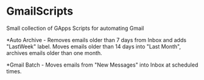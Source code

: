 # GmailScripts

Small collection of GApps Scripts for automating Gmail

*Auto Archive - Removes emails older than 7 days from Inbox and adds "LastWeek" label. Moves emails older than 14 days into "Last Month", archives emails older than one month.

*Gmail Batch - Moves emails from "New Messages" into Inbox at scheduled times.

